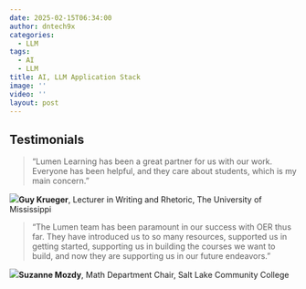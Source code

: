 ```yaml
---
date: 2025-02-15T06:34:00
author: dntech9x
categories:
  - LLM
tags:
  - AI
  - LLM
title: AI, LLM Application Stack
image: ''
video: ''
layout: post
---
```

## Testimonials

> “Lumen Learning has been a great partner for us with our work. Everyone has been helpful, and they care about students, which is my main concern.”

![](https://lumenlearning.com/wp-content/uploads/2017/01/Krueger-Guy.jpg)**Guy Krueger**, Lecturer in Writing and Rhetoric, The University of Mississippi

> “The Lumen team has been paramount in our success with OER thus far. They have introduced us to so many resources, supported us in getting started, supporting us in building the courses we want to build, and now they are supporting us in our future endeavors.”

![](https://lumenlearning.com/wp-content/uploads/2017/01/Suzanne-Mozdy_cropped.jpg)**Suzanne Mozdy**, Math Department Chair, Salt Lake Community College
